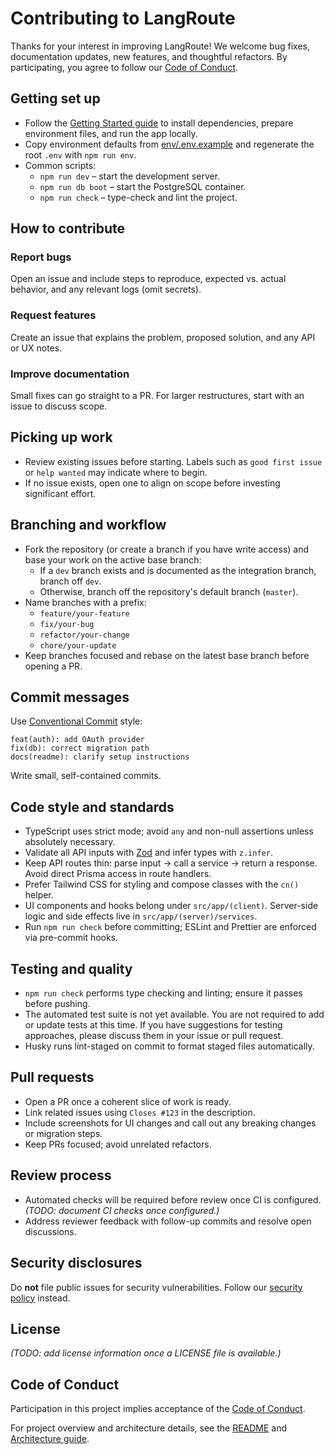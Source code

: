 # Contributing to LangRoute

Thanks for your interest in improving LangRoute! We welcome bug fixes, documentation updates, new features, and thoughtful refactors. By participating, you agree to follow our [Code of Conduct](./CODE_OF_CONDUCT.md).

## Getting set up
- Follow the [Getting Started guide](./docs/getting-started.md) to install dependencies, prepare environment files, and run the app locally.
- Copy environment defaults from [env/.env.example](./env/.env.example) and regenerate the root `.env` with `npm run env`.
- Common scripts:
  - `npm run dev` – start the development server.
  - `npm run db boot` – start the PostgreSQL container.
  - `npm run check` – type-check and lint the project.

## How to contribute
### Report bugs
Open an issue and include steps to reproduce, expected vs. actual behavior, and any relevant logs (omit secrets).

### Request features
Create an issue that explains the problem, proposed solution, and any API or UX notes.

### Improve documentation
Small fixes can go straight to a PR. For larger restructures, start with an issue to discuss scope.

## Picking up work
- Review existing issues before starting. Labels such as `good first issue` or `help wanted` may indicate where to begin.
- If no issue exists, open one to align on scope before investing significant effort.

## Branching and workflow
- Fork the repository (or create a branch if you have write access) and base your work on the active base branch:
  - If a `dev` branch exists and is documented as the integration branch, branch off `dev`.
  - Otherwise, branch off the repository's default branch (`master`).
- Name branches with a prefix:
  - `feature/your-feature`
  - `fix/your-bug`
  - `refactor/your-change`
  - `chore/your-update`
- Keep branches focused and rebase on the latest base branch before opening a PR.

## Commit messages
Use [Conventional Commit](https://www.conventionalcommits.org/) style:
```
feat(auth): add OAuth provider
fix(db): correct migration path
docs(readme): clarify setup instructions
```
Write small, self-contained commits.

## Code style and standards
- TypeScript uses strict mode; avoid `any` and non-null assertions unless absolutely necessary.
- Validate all API inputs with [Zod](https://github.com/colinhacks/zod) and infer types with `z.infer`.
- Keep API routes thin: parse input → call a service → return a response. Avoid direct Prisma access in route handlers.
- Prefer Tailwind CSS for styling and compose classes with the `cn()` helper.
- UI components and hooks belong under `src/app/(client)`. Server-side logic and side effects live in `src/app/(server)/services`.
- Run `npm run check` before committing; ESLint and Prettier are enforced via pre-commit hooks.

## Testing and quality
- `npm run check` performs type checking and linting; ensure it passes before pushing.
- The automated test suite is not yet available. You are not required to add or update tests at this time. If you have suggestions for testing approaches, please discuss them in your issue or pull request.
- Husky runs lint-staged on commit to format staged files automatically.

## Pull requests
- Open a PR once a coherent slice of work is ready.
- Link related issues using `Closes #123` in the description.
- Include screenshots for UI changes and call out any breaking changes or migration steps.
- Keep PRs focused; avoid unrelated refactors.

## Review process
- Automated checks will be required before review once CI is configured. *(TODO: document CI checks once configured.)*
- Address reviewer feedback with follow-up commits and resolve open discussions.

## Security disclosures
Do **not** file public issues for security vulnerabilities. Follow our [security policy](./SECURITY.md) instead.

## License
*(TODO: add license information once a LICENSE file is available.)*

## Code of Conduct
Participation in this project implies acceptance of the [Code of Conduct](./CODE_OF_CONDUCT.md).

For project overview and architecture details, see the [README](./README.md) and [Architecture guide](./docs/architecture.md).
